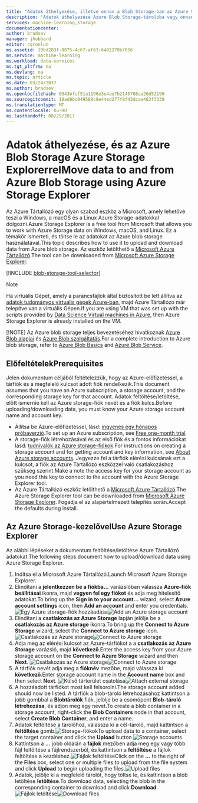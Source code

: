 ```yaml
---
title: "Adatok áthelyezése, illetve onnan a Blob Storage-ban az Azure Storage-kezelővel |} Microsoft Docs"
description: "Adatok áthelyezése Azure Blob Storage-tárolóba vagy onnan máshová az Azure Storage Explorer használatával"
services: machine-learning,storage
documentationcenter: 
author: bradsev
manager: jhubbard
editor: cgronlun
ms.assetid: 10bd283f-0875-4c67-af63-6492270b7656
ms.service: machine-learning
ms.workload: data-services
ms.tgt_pltfrm: na
ms.devlang: na
ms.topic: article
ms.date: 03/24/2017
ms.author: bradsev
ms.openlocfilehash: 0943bfcf51a1196e3e4ae7b2145708aa26d52190
ms.sourcegitcommit: 18ad9bc049589c8e44ed277f8f43dcaa483f3339
ms.translationtype: MT
ms.contentlocale: hu-HU
ms.lasthandoff: 08/29/2017
---
```

# <a name="move-data-to-and-from-azure-blob-storage-using-azure-storage-explorer"></a><span data-ttu-id="bd3e9-103">Adatok áthelyezése, és az Azure Blob Storage Azure Storage Explorerrel</span><span class="sxs-lookup"><span data-stu-id="bd3e9-103">Move data to and from Azure Blob Storage using Azure Storage Explorer</span></span>
<span data-ttu-id="bd3e9-104">Az Azure Tártallózó egy olyan szabad eszköz a Microsoft, amely lehetővé teszi a Windows, a macOS és a Linux Azure Storage-adatokkal dolgozni.</span><span class="sxs-lookup"><span data-stu-id="bd3e9-104">Azure Storage Explorer is a free tool from Microsoft that allows you to work with Azure Storage data on Windows, macOS, and Linux.</span></span> <span data-ttu-id="bd3e9-105">Ez a témakör ismerteti, és töltse le az adatokat az Azure blob storage használatával.</span><span class="sxs-lookup"><span data-stu-id="bd3e9-105">This topic describes how to use it to upload and download data from Azure blob storage.</span></span> <span data-ttu-id="bd3e9-106">Az eszköz letölthető a [Microsoft Azure Tártallózó](http://storageexplorer.com/).</span><span class="sxs-lookup"><span data-stu-id="bd3e9-106">The tool can be downloaded from [Microsoft Azure Storage Explorer](http://storageexplorer.com/).</span></span>

[!INCLUDE [blob-storage-tool-selector](../../includes/machine-learning-blob-storage-tool-selector.md)]

> [!NOTE]
> <span data-ttu-id="bd3e9-107">Ha virtuális Gépet, amely a parancsfájlok által biztosított be lett állítva az [adatok tudományos virtuális gépek Azure-ban](machine-learning-data-science-virtual-machines.md), majd Azure Tártallózó már telepítve van a virtuális Gépen.</span><span class="sxs-lookup"><span data-stu-id="bd3e9-107">If you are using VM that was set up with the scripts provided by [Data Science Virtual machines in Azure](machine-learning-data-science-virtual-machines.md), then Azure Storage Explorer is already installed on the VM.</span></span>
> 
> [!NOTE]
> <span data-ttu-id="bd3e9-108">Az Azure blob storage teljes bevezetéséhez hivatkoznak [Azure Blob alapjai](../storage/blobs/storage-dotnet-how-to-use-blobs.md) és [Azure Blob szolgáltatás](https://msdn.microsoft.com/library/azure/dd179376.aspx).</span><span class="sxs-lookup"><span data-stu-id="bd3e9-108">For a complete introduction to Azure blob storage, refer to [Azure Blob Basics](../storage/blobs/storage-dotnet-how-to-use-blobs.md) and [Azure Blob Service](https://msdn.microsoft.com/library/azure/dd179376.aspx).</span></span>   
> 
> 

## <a name="prerequisites"></a><span data-ttu-id="bd3e9-109">Előfeltételek</span><span class="sxs-lookup"><span data-stu-id="bd3e9-109">Prerequisites</span></span>
<span data-ttu-id="bd3e9-110">Jelen dokumentum céljából feltételezzük, hogy az Azure-előfizetéssel, a tárfiók és a megfelelő kulcsot adott fiók rendelkezik.</span><span class="sxs-lookup"><span data-stu-id="bd3e9-110">This document assumes that you have an Azure subscription, a storage account, and the corresponding storage key for that account.</span></span> <span data-ttu-id="bd3e9-111">Adatok feltöltése/letöltése, előtt ismernie kell az Azure storage-fiók nevét és a fiók kulcs.</span><span class="sxs-lookup"><span data-stu-id="bd3e9-111">Before uploading/downloading data, you must know your Azure storage account name and account key.</span></span> 

* <span data-ttu-id="bd3e9-112">Állítsa be Azure-előfizetéssel, lásd: [ingyenes egy hónapos próbaverzió](https://azure.microsoft.com/pricing/free-trial/).</span><span class="sxs-lookup"><span data-stu-id="bd3e9-112">To set up an Azure subscription, see [Free one-month trial](https://azure.microsoft.com/pricing/free-trial/).</span></span>
* <span data-ttu-id="bd3e9-113">A storage-fiók létrehozásával és az első fiók és a fontos információkat lásd: [tudnivalók az Azure storage-fiókok](../storage/common/storage-create-storage-account.md).</span><span class="sxs-lookup"><span data-stu-id="bd3e9-113">For instructions on creating a storage account and for getting account and key information, see [About Azure storage accounts](../storage/common/storage-create-storage-account.md).</span></span> <span data-ttu-id="bd3e9-114">Jegyezze fel a tárfiók elérési kulcsának ezt a kulcsot, a fiók az Azure Tártallózó eszközzel való csatlakozáshoz szükség szerint.</span><span class="sxs-lookup"><span data-stu-id="bd3e9-114">Make a note the access key for your storage account as you need this key to connect to the account with the Azure Storage Explorer tool.</span></span>
* <span data-ttu-id="bd3e9-115">Az Azure Tártallózó eszköz letölthető a [Microsoft Azure Tártallózó](http://storageexplorer.com/).</span><span class="sxs-lookup"><span data-stu-id="bd3e9-115">The Azure Storage Explorer tool can be downloaded from [Microsoft Azure Storage Explorer](http://storageexplorer.com/).</span></span> <span data-ttu-id="bd3e9-116">Fogadja el az alapértelmezett telepítés során.</span><span class="sxs-lookup"><span data-stu-id="bd3e9-116">Accept the defaults during install.</span></span>

<a id="explorer"></a>

## <a name="use-azure-storage-explorer"></a><span data-ttu-id="bd3e9-117">Az Azure Storage-kezelővel</span><span class="sxs-lookup"><span data-stu-id="bd3e9-117">Use Azure Storage Explorer</span></span>
<span data-ttu-id="bd3e9-118">Az alábbi lépéseket a dokumentum feltöltése/letöltése Azure Tártallózó adatokat.</span><span class="sxs-lookup"><span data-stu-id="bd3e9-118">The following steps document how to upload/download data using Azure Storage Explorer.</span></span> 

1. <span data-ttu-id="bd3e9-119">Indítsa el a Microsoft Azure Tártallózó.</span><span class="sxs-lookup"><span data-stu-id="bd3e9-119">Launch Microsoft Azure Storage Explorer.</span></span>
2. <span data-ttu-id="bd3e9-120">Elindítani a **jelentkezzen be a fiókba...**  varázslóban válassza **Azure-fiók beállításai** ikonra, majd **vegyen fel egy fiókot** és adja meg hitelesítő adatokat.</span><span class="sxs-lookup"><span data-stu-id="bd3e9-120">To bring up the **Sign in to your account...** wizard, select **Azure account settings** icon, then **Add an account** and enter you credentials.</span></span> <span data-ttu-id="bd3e9-121">![Egy Azure storage-fiók hozzáadása](./media/machine-learning-data-science-move-data-to-azure-blob-using-azure-storage-explorer/add-an-azure-store-account.png)</span><span class="sxs-lookup"><span data-stu-id="bd3e9-121">![Add an Azure storage account](./media/machine-learning-data-science-move-data-to-azure-blob-using-azure-storage-explorer/add-an-azure-store-account.png)</span></span>
3. <span data-ttu-id="bd3e9-122">Elindítani a **csatlakozás az Azure Storage** lapján jelölje be a **csatlakozás az Azure storage** ikonra.</span><span class="sxs-lookup"><span data-stu-id="bd3e9-122">To bring up the **Connect to Azure Storage** wizard, select the **Connect to Azure storage** icon.</span></span> <span data-ttu-id="bd3e9-123">![Csatlakozás az Azure storage](./media/machine-learning-data-science-move-data-to-azure-blob-using-azure-storage-explorer/connect-to-azure-storage-1.png)</span><span class="sxs-lookup"><span data-stu-id="bd3e9-123">![Connect to Azure storage](./media/machine-learning-data-science-move-data-to-azure-blob-using-azure-storage-explorer/connect-to-azure-storage-1.png)</span></span>
4. <span data-ttu-id="bd3e9-124">Adja meg az elérési kulcsot az Azure-tárfiókot a a **csatlakozás az Azure Storage** varázsló, majd **következő**.</span><span class="sxs-lookup"><span data-stu-id="bd3e9-124">Enter the access key from your Azure storage account on the **Connect to Azure Storage** wizard and then **Next**.</span></span> <span data-ttu-id="bd3e9-125">![Csatlakozás az Azure storage](./media/machine-learning-data-science-move-data-to-azure-blob-using-azure-storage-explorer/connect-to-azure-storage-2.png)</span><span class="sxs-lookup"><span data-stu-id="bd3e9-125">![Connect to Azure storage](./media/machine-learning-data-science-move-data-to-azure-blob-using-azure-storage-explorer/connect-to-azure-storage-2.png)</span></span>
5. <span data-ttu-id="bd3e9-126">A tárfiók nevét adja meg a **fióknév** mezőbe, majd válassza ki **következő**.</span><span class="sxs-lookup"><span data-stu-id="bd3e9-126">Enter storage account name in the **Account name** box and then select **Next**.</span></span> <span data-ttu-id="bd3e9-127">![Külső tárterület csatolása](./media/machine-learning-data-science-move-data-to-azure-blob-using-azure-storage-explorer/attach-external-storage.png)</span><span class="sxs-lookup"><span data-stu-id="bd3e9-127">![Attach external storage](./media/machine-learning-data-science-move-data-to-azure-blob-using-azure-storage-explorer/attach-external-storage.png)</span></span>
6. <span data-ttu-id="bd3e9-128">A hozzáadott tárfiókot most kell felsorolni.</span><span class="sxs-lookup"><span data-stu-id="bd3e9-128">The storage account added should now be listed.</span></span> <span data-ttu-id="bd3e9-129">A tárfiók a blob-tároló létrehozásához kattintson a jobb gombbal a **Blobtárolók** fiók, jelölje be a csomópont **Blob-tároló létrehozása**, és adjon meg egy nevet.</span><span class="sxs-lookup"><span data-stu-id="bd3e9-129">To create a blob container in a storage account, right-click the **Blob Containers** node in that account, select **Create Blob Container**, and enter a name.</span></span>
7. <span data-ttu-id="bd3e9-130">Adatok feltöltése a tárolóhoz, válassza ki a cél-tároló, majd kattintson a **feltöltése** gomb.![ Storage-fiókok](./media/machine-learning-data-science-move-data-to-azure-blob-using-azure-storage-explorer/storage-accounts.png)</span><span class="sxs-lookup"><span data-stu-id="bd3e9-130">To upload data to a container, select the target container and click the **Upload** button.![Storage accounts](./media/machine-learning-data-science-move-data-to-azure-blob-using-azure-storage-explorer/storage-accounts.png)</span></span>
8. <span data-ttu-id="bd3e9-131">Kattintson a **...**  jobb oldalán a **fájlok** mezőben adja meg egy vagy több fájl feltöltése a fájlrendszerből, és kattintson a **feltöltése** a fájlok feltöltése a kezdéshez.![ Fájlok feltöltése](./media/machine-learning-data-science-move-data-to-azure-blob-using-azure-storage-explorer/upload-files-to-blob.png)</span><span class="sxs-lookup"><span data-stu-id="bd3e9-131">Click on the **...** to the right of the **Files** box, select one or multiple files to upload from the file system and click **Upload** to begin uploading the files.![Upload files](./media/machine-learning-data-science-move-data-to-azure-blob-using-azure-storage-explorer/upload-files-to-blob.png)</span></span>
9. <span data-ttu-id="bd3e9-132">Adatok, jelölje ki a megfelelő tárolót, hogy töltse le, és kattintson a blob letöltése **letöltése**.</span><span class="sxs-lookup"><span data-stu-id="bd3e9-132">To download data, selecting the blob in the corresponding container to download and click **Download**.</span></span> <span data-ttu-id="bd3e9-133">![Fájlok letöltése](./media/machine-learning-data-science-move-data-to-azure-blob-using-azure-storage-explorer/download-files-from-blob.png)</span><span class="sxs-lookup"><span data-stu-id="bd3e9-133">![Download files](./media/machine-learning-data-science-move-data-to-azure-blob-using-azure-storage-explorer/download-files-from-blob.png)</span></span>

